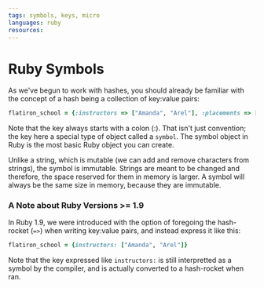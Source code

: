 ```yaml
---
tags: symbols, keys, micro
languages: ruby
resources: 
---
```

# Ruby Symbols

As we've begun to work with hashes, you should already be familiar with the concept of a hash being a collection of key:value pairs:

```ruby
flatiron_school = {:instructors => ["Amanda", "Arel"], :placements => ["Jackie", "Joe"]}
```

Note that the key always starts with a colon (:). That isn't just convention; the key here a special type of object called a `symbol`. The symbol object in Ruby is the most basic Ruby object you can create.

Unlike a string, which is mutable (we can add and remove characters from strings), the symbol is immutable. Strings are meant to be changed and therefore, the space reserved for them in memory is larger. A symbol will always be the same size in memory, because they are immutable. 

### A Note about Ruby Versions >= 1.9

In Ruby 1.9, we were introduced with the option of foregoing the hash-rocket (`=>`) when writing key:value pairs, and instead express it like this:

```ruby
flatiron_school = {instructors: ["Amanda", "Arel"]}
```

Note that the key expressed like `instructors:` is still interpretted as a symbol by the compiler, and is actually converted to a hash-rocket when ran.